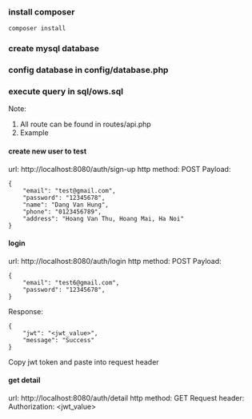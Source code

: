 ### install composer
``composer install``
### create mysql database
### config database in config/database.php
### execute query in sql/ows.sql
Note:
1. All route can be found in routes/api.php
2. Example
#### create new user to test
url: http://localhost:8080/auth/sign-up
http method: POST
Payload:
````
{
	"email": "test@gmail.com",
	"password": "12345678",
	"name": "Dang Van Hung",
	"phone": "0123456789",
	"address": "Hoang Van Thu, Hoang Mai, Ha Noi"
}
````
#### login
url: http://localhost:8080/auth/login
http method: POST
Payload:
````
{
	"email": "test6@gmail.com",
	"password": "12345678",
}
````
Response:
````
{
    "jwt": "<jwt_value>",
    "message": "Success"
}
````
Copy jwt token and paste into request header

#### get detail
url: http://localhost:8080/auth/detail
http method: GET
Request header:
Authorization: <jwt_value>
